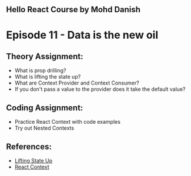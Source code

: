## Hello React Course by Mohd Danish

# Episode 11 - Data is the new oil

## Theory Assignment:

- What is prop drilling?
- What is lifting the state up?
- What are Context Provider and Context Consumer?
- If you don't pass a value to the provider does it take the default value?

## Coding Assignment:

- Practice React Context with code examples
- Try out Nested Contexts

## References:

- [Lifting State Up](https://react.dev/learn/sharing-state-between-components#lifting-state-up-by-example)
- [React Context](https://react.dev/reference/react/useContext)
